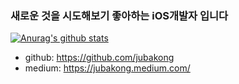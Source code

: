 ### 새로운 것을 시도해보기 좋아하는 iOS개발자 입니다

[![Anurag's github stats](https://github-readme-stats.vercel.app/api?username=jubakong&show_icons=true&theme=radical)](https://github.com/anuraghazra/github-readme-stats)

- github: https://github.com/jubakong
- medium: https://jubakong.medium.com/
